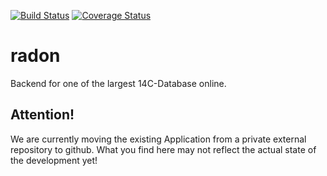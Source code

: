 [![Build Status](https://travis-ci.org/MartinHinz/radon.svg?branch=master)](https://travis-ci.org/MartinHinz/radon) [![Coverage Status](https://img.shields.io/codecov/c/github/MartinHinz/radon/master.svg)](https://codecov.io/github/MartinHinz/radon?branch=master)

# radon


Backend for one of the largest 14C-Database online.

## Attention!
We are currently moving the existing Application from a private external repository to github. What you find here may not reflect the actual state of the development yet!

